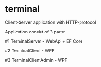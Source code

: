 # terminal
Client-Server application with HTTP-protocol

Application consist of 3 parts:

#1 TerminalServer - WebApi + EF Core

#2 TerminalClient - WPF

#3 TerminalClientAdmin - WPF
